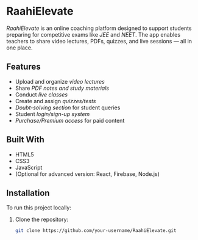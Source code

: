 # RaahiElevate

*RaahiElevate* is an online coaching platform designed to support students preparing for competitive exams like *JEE* and *NEET*. The app enables teachers to share video lectures, PDFs, quizzes, and live sessions — all in one place.

## Features

- Upload and organize *video lectures*
- Share *PDF notes and study materials*
- Conduct *live classes*
- Create and assign *quizzes/tests*
- *Doubt-solving section* for student queries
- Student *login/sign-up system*
- *Purchase/Premium access* for paid content

## Built With

- HTML5
- CSS3
- JavaScript
- (Optional for advanced version: React, Firebase, Node.js)

## Installation

To run this project locally:

1. Clone the repository:
   ```bash
   git clone https://github.com/your-username/RaahiElevate.git
